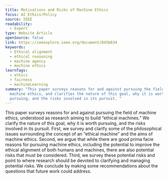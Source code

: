 ```yaml
---
title: Motivations and Risks of Machine Ethics
focus: AI Ethics/Policy
source: IEEE
readability:
  - Expert
type: Website Article
openSource: false
link: https://ieeexplore.ieee.org/document/8456834
keywords:
  - Ethical alignment
  - ethical reasoning
  - machine agency
  - machine ethics
learnTags:
  - ethics
  - fairness
  - machineLearning
summary: "This paper surveys reasons for and against pursuing the field of
  machine ethics, and clarifies the nature of this goal, why it is worth
  pursuing, and the risks involved in its pursuit. "
---
```

This paper surveys reasons for and against pursuing the field of machine ethics, understood as research aiming to build “ethical machines.” We clarify the nature of this goal, why it is worth pursuing, and the risks involved in its pursuit. First, we survey and clarify some of the philosophical issues surrounding the concept of an “ethical machine” and the aims of machine ethics. Second, we argue that while there are good prima facie reasons for pursuing machine ethics, including the potential to improve the ethical alignment of both humans and machines, there are also potential risks that must be considered. Third, we survey these potential risks and point to where research should be devoted to clarifying and managing potential risks. We conclude by making some recommendations about the questions that future work could address.
